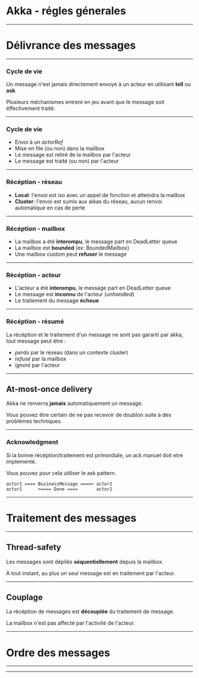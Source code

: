 # Akka - régles génerales


---

# Délivrance des messages

---

### Cycle de vie

Un message n'est jamais directement envoyé à un acteur en utilisant **tell** ou **ask**.

Plusieurs méchanismes entrent en jeu avant que le message soit éffectivement traité.

---

### Cycle de vie

- Envoi à un *actorRef*
- Mise en file (ou non) dans la mailbox
- Le message est retiré de la mailbox par l'acteur
- Le message est traité (ou non) par l'acteur

---

### Récéption - réseau

- **Local**: l'envoi est iso avec un appel de fonction et atteindra la mailbox
- **Cluster**: l'envoi est sumis aux aléas du réseau, aucun renvoi automatique en cas de perte

---

### Récéption - mailbox

- La mailbox a été **interompu**, le message part en DeadLetter queue
- La mailbox est **bounded** (ex: BoundedMailbox)
- Une mailbox custom peut **refuser** le message

---

### Récéption - acteur

- L'acteur a été **interompu**, le message part en DeadLetter queue 
- Le message est **inconnu** de l'acteur (*unhandled*) 
- Le traitement du message **échoue**

---

### Récéption - résumé

La récéption et le traitement d'un message ne sont pas garanti par akka, tout message peut être : 
- *perdu* par le réseau (dans un contexte cluster)
- *refusé* par la mailbox
- *ignoré* par l'acteur

---

## At-most-once delivery

Akka ne renverra **jamais** automatiquement un message.

Vous pouvez être certain de ne pas recevoir de doublon suite à des problèmes techniques.


---

### Acknowledgment

Si la bonne récéption/traitement est primordiale, un ack manuel doit etre implementé.

Vous pouvez pour cela utiliser le ask pattern.

```
actor1 ==== BusinessMessage ====> actor2 
actor1      <==== Done ====       actor2 
```

---

# Traitement des messages

---

## Thread-safety 

Les messages sont dépilés **séquentiellement** depuis la mailbox.

À tout instant, au plus *un seul* message est en traitement par l'acteur.

---

## Couplage

La récéption de messages est **découplée** du traitement de message.

La mailbox n'est pas affecté par l'activité de l'acteur.

---

# Ordre des messages


---

---
 